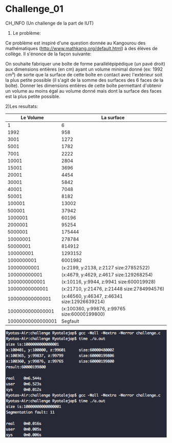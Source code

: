 # Challenge_01
CH_INFO (Un challenge de la part de IUT)

1) Le problème:

Ce problème est inspiré d'une question donnée au Kangourou des mathématiques (http://www.mathkang.org/default.html) à des élèves de collège.
Il s'énonce de la façon suivante:

On souhaite fabriquer une boîte de forme parallélépipédique (un pavé droit) aux dimensions entières (en cm) ayant un volume minimal donné (ex: 1992 cm³) de sorte que la surface de cette  boîte en contact avec l'extérieur soit la plus petite possible (il s'agit de la somme des surfaces des 6 faces de la boîte). Donner les dimensions entières de cette boîte permettant d'obtenir un volume au moins égal au volume donné mais dont la surface des faces est la plus petite possible.

2)Les resultats:

| Le Volume               |    La surface |
|-------------------------|----------------------------------------------------|
| 1                       |     6         |
| 1992                    |     958       |
| 3001                    |     1272      |
| 5001                    |     1782      |
| 7001                    |     2222      |
| 10001                   |     2804      |
| 15001                   |     3696      |
| 20001                   |     4454      |
| 30001                   |     5842      |
| 40001                   |     7048      |
| 50001                   |     8182      |
| 100001                  |     13002     |
| 500001                  |     37942     |
| 1000001                 |     60196     |
| 2000001                 |     95254     |
| 5000001                 |     175444    |
| 10000001                |     278784    |
| 50000001                |     814912    |
| 100000001               |     1293152   |
| 1000000001              |     6001982   |
| 10000000001             | (x:2199, y:2138, z:2127    size:27852522) |
| 100000000001            | (x:4679, y:4629, z:4617    size:129268254) |
| 1000000000001           | (x:10116, y:9944, z:9941  size:600019928) |
| 10000000000001          | (x:21710, y:21476, z:21448   size:2784994576) |
| 100000000000001         | (x:46560, y:46347, z:46341  size:12926639214) |
| 1000000000000001        | (x:100360, y:99876, z:99765    size:60000199800) |
| 10000000000000001       | Segfault  |

![Alt text](https://github.com/ryaoi/Challenge_01/blob/master/example.png "Optional Title")
